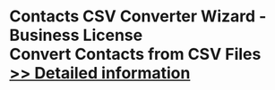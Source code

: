 # Contacts CSV Converter Wizard - Business License<br />Convert Contacts from CSV Files<br />[>> Detailed information](https://secure.shareit.com/shareit/product.html?productid=300857087&affiliateid=200057808)